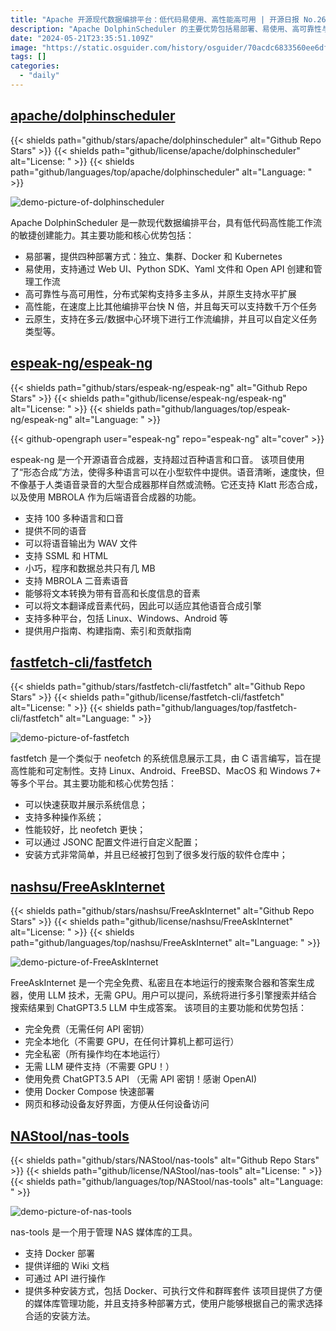 ```yaml
---
title: "Apache 开源现代数据编排平台：低代码易使用、高性能高可用 | 开源日报 No.264"
description: "Apache DolphinScheduler 的主要优势包括易部署、易使用、高可靠性与高可用性、高性能以及云原生特性。无论是通过 Web UI、Python SDK、Yaml 文件还是 Open API，都能轻松创建和管理工作流。而且，它支持多种部署方式，包括独立、集群、Docker 和 Kubernetes，适用于不同的环境。"
date: "2024-05-21T23:35:51.109Z"
image: "https://static.osguider.com/history/osguider/70acdc6833560ee6df1c6e59cd569e22.png"
tags: []
categories:
  - "daily"
---
```


## [apache/dolphinscheduler](https://github.com/apache/dolphinscheduler)

{{< shields path="github/stars/apache/dolphinscheduler" alt="Github Repo Stars" >}} {{< shields path="github/license/apache/dolphinscheduler" alt="License: " >}} {{< shields path="github/languages/top/apache/dolphinscheduler" alt="Language: " >}}

![demo-picture-of-dolphinscheduler](https://static.osguider.com/subject/github/apache/dolphinscheduler/541574b710f4f1111ad6ea60b88e4db9.png)

Apache DolphinScheduler 是一款现代数据编排平台，具有低代码高性能工作流的敏捷创建能力。其主要功能和核心优势包括：

- 易部署，提供四种部署方式：独立、集群、Docker 和 Kubernetes
- 易使用，支持通过 Web UI、Python SDK、Yaml 文件和 Open API 创建和管理工作流
- 高可靠性与高可用性，分布式架构支持多主多从，并原生支持水平扩展
- 高性能，在速度上比其他编排平台快 N 倍，并且每天可以支持数千万个任务
- 云原生，支持在多云/数据中心环境下进行工作流编排，并且可以自定义任务类型等。
  
## [espeak-ng/espeak-ng](https://github.com/espeak-ng/espeak-ng)

{{< shields path="github/stars/espeak-ng/espeak-ng" alt="Github Repo Stars" >}} {{< shields path="github/license/espeak-ng/espeak-ng" alt="License: " >}} {{< shields path="github/languages/top/espeak-ng/espeak-ng" alt="Language: " >}}

{{< github-opengraph user="espeak-ng" repo="espeak-ng" alt="cover" >}}

espeak-ng 是一个开源语音合成器，支持超过百种语言和口音。
该项目使用了“形态合成”方法，使得多种语言可以在小型软件中提供。语音清晰，速度快，但不像基于人类语音录音的大型合成器那样自然或流畅。它还支持 Klatt 形态合成，以及使用 MBROLA 作为后端语音合成器的功能。

- 支持 100 多种语言和口音
- 提供不同的语音
- 可以将语音输出为 WAV 文件
- 支持 SSML 和 HTML
- 小巧，程序和数据总共只有几 MB
- 支持 MBROLA 二音素语音
- 能够将文本转换为带有音高和长度信息的音素
- 可以将文本翻译成音素代码，因此可以适应其他语音合成引擎
- 支持多种平台，包括 Linux、Windows、Android 等
- 提供用户指南、构建指南、索引和贡献指南
  
## [fastfetch-cli/fastfetch](https://github.com/fastfetch-cli/fastfetch)

{{< shields path="github/stars/fastfetch-cli/fastfetch" alt="Github Repo Stars" >}} {{< shields path="github/license/fastfetch-cli/fastfetch" alt="License: " >}} {{< shields path="github/languages/top/fastfetch-cli/fastfetch" alt="Language: " >}}

![demo-picture-of-fastfetch](https://static.osguider.com/subject/github/fastfetch-cli/fastfetch/9a5ce9e05798a04b9f921cecfd5ca620.png)

fastfetch 是一个类似于 neofetch 的系统信息展示工具，由 C 语言编写，旨在提高性能和可定制性。支持 Linux、Android、FreeBSD、MacOS 和 Windows 7+ 等多个平台。其主要功能和核心优势包括：

- 可以快速获取并展示系统信息；
- 支持多种操作系统；
- 性能较好，比 neofetch 更快；
- 可以通过 JSONC 配置文件进行自定义配置；
- 安装方式非常简单，并且已经被打包到了很多发行版的软件仓库中；
  
## [nashsu/FreeAskInternet](https://github.com/nashsu/FreeAskInternet)

{{< shields path="github/stars/nashsu/FreeAskInternet" alt="Github Repo Stars" >}} {{< shields path="github/license/nashsu/FreeAskInternet" alt="License: " >}} {{< shields path="github/languages/top/nashsu/FreeAskInternet" alt="Language: " >}}

![demo-picture-of-FreeAskInternet](https://static.osguider.com/subject/github/nashsu/FreeAskInternet/434d64367f49a5718de89237b9490e1a.png)

FreeAskInternet 是一个完全免费、私密且在本地运行的搜索聚合器和答案生成器，使用 LLM 技术，无需 GPU。用户可以提问，系统将进行多引擎搜索并结合搜索结果到 ChatGPT3.5 LLM 中生成答案。
该项目的主要功能和优势包括：

- 完全免费（无需任何 API 密钥）
- 完全本地化（不需要 GPU，在任何计算机上都可运行）
- 完全私密（所有操作均在本地运行）
- 无需 LLM 硬件支持（不需要 GPU！）
- 使用免费 ChatGPT3.5 API （无需 API 密钥！感谢 OpenAI)
- 使用 Docker Compose 快速部署
- 网页和移动设备友好界面，方便从任何设备访问
  
## [NAStool/nas-tools](https://github.com/NAStool/nas-tools)

{{< shields path="github/stars/NAStool/nas-tools" alt="Github Repo Stars" >}} {{< shields path="github/license/NAStool/nas-tools" alt="License: " >}} {{< shields path="github/languages/top/NAStool/nas-tools" alt="Language: " >}}

![demo-picture-of-nas-tools](https://static.osguider.com/subject/github/NAStool/nas-tools/17d54cf290c7a2eadec7341da09f204b.png)

nas-tools 是一个用于管理 NAS 媒体库的工具。

- 支持 Docker 部署
- 提供详细的 Wiki 文档
- 可通过 API 进行操作
- 提供多种安装方式，包括 Docker、可执行文件和群晖套件
该项目提供了方便的媒体库管理功能，并且支持多种部署方式，使用户能够根据自己的需求选择合适的安装方法。
  
